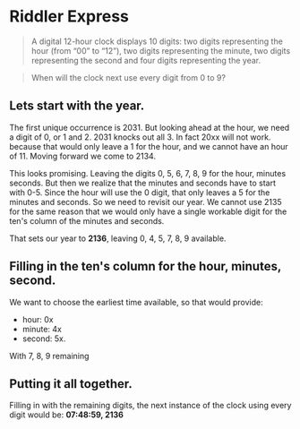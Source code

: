 # Riddler Express

> A digital 12-hour clock displays 10 digits: two digits representing the hour 
> (from “00” to “12”), two digits representing the minute, 
> two digits representing the second and four digits representing the year.

> When will the clock next use every digit from 0 to 9?

## Lets start with the year.

The first unique occurrence is 2031.  But looking ahead at the hour, we need a digit of 0, or 1 and 2.  2031 knocks out all 3.  In fact 20xx will not work. because that would only leave a 1 for the hour, and we cannot have an hour of 11.  Moving forward we come to 2134.

This looks promising.  Leaving the digits 0, 5, 6, 7, 8, 9 for the hour, minutes seconds.  But then we realize that the minutes and seconds have to start with 0-5. Since the hour will use the 0 digit, that only leaves a 5 for the minutes and seconds.  So we need to revisit our year.  We cannot use 2135 for the same reason that we would only have a single workable digit for the ten's column of the minutes and seconds.

That sets our year to **2136**, leaving 0, 4, 5, 7, 8, 9 available.

## Filling in the ten's column for the hour, minutes, second.

We want to choose the earliest time available, so that would provide:

- hour: 0x
- minute: 4x
- second: 5x.

With 7, 8, 9 remaining

## Putting it all together.

Filling in with the remaining digits, the next instance of the clock using every digit would be:  **07:48:59, 2136**
